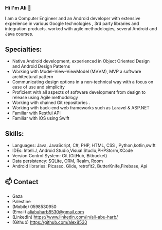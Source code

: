 ### Hi I'm Ali  👋

<!--
**alex8530/alex8530** is a ✨ _special_ ✨ repository because its `README.md` (this file) appears on your GitHub profile.

Here are some ideas to get you started:

- 🔭 I’m currently working on ...
- 🌱 I’m currently learning ...
- 👯 I’m looking to collaborate on ...
- 🤔 I’m looking for help with ...
- 💬 Ask me about ...
- 📫 How to reach me: ...
- 😄 Pronouns: ...
- ⚡ Fun fact: ...

-->

I am a Computer Engineer and an Android developer with extensive experience  in various Google technologies , 3rd party libraries and integration products. worked with agile methodologies, several Android and Java courses.

## Specialties: 
* Native Android development, experienced in Object Oriented Design and Android Design Patterns 
* Working with Model–View–ViewModel (MVVM), MVP a software architectural pattern
* Communicating design options in a non-technical way with a focus on ease of use and simplicity
* Proficient with all aspects of software development from design to release using Agile methodology
* Working with chained Git repositories .
* Working with back-end web frameworks such as Laravel & ASP.NET
* Familiar with Restful API
* Familiar with IOS using Swift



## Skills:
* Languages: Java, JavaScript, C#, PHP, HTML, CSS , Python,kotlin,swift
* IDEs: IntelliJ, Android Studio,Visual Studio,PHPStorm,XCode
* Version Control System: Git (GitHub, Bitbucket) 
* Data persistency: SQLite, ORM, Realm, Room
* Android libraries: Picasso, Glide, retrofit2, ButterKnife,Firebase, Api 

 

## 📫 Contact
* Gaza
* Palestine
* (Mobile)        0598530950
* (Email)           aliabuharb8530@gmail.com 
* (LinkedIn)    https://www.linkedin.com/in/ali-abu-harb/
* (Github)        https://github.com/alex8530
